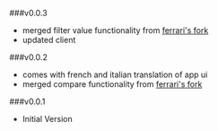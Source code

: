 ###v0.0.3
- merged filter value functionality from [ferrari's fork](https://github.com/Ferrari/i18next-webtranslate)
- updated client

###v0.0.2
- comes with french and italian translation of app ui
- merged compare functionality from [ferrari's fork](https://github.com/Ferrari/i18next-webtranslate)

###v0.0.1
- Initial Version